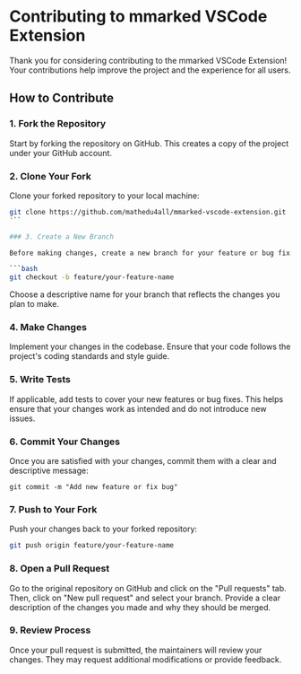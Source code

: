 # Contributing to mmarked VSCode Extension

Thank you for considering contributing to the mmarked VSCode Extension! Your contributions help improve the project and the experience for all users.

## How to Contribute

### 1. Fork the Repository

Start by forking the repository on GitHub. This creates a copy of the project under your GitHub account.

### 2. Clone Your Fork

Clone your forked repository to your local machine:

```bash
git clone https://github.com/mathedu4all/mmarked-vscode-extension.git
‵``

### 3. Create a New Branch

Before making changes, create a new branch for your feature or bug fix:

```bash
git checkout -b feature/your-feature-name
```
Choose a descriptive name for your branch that reflects the changes you plan to make.

### 4. Make Changes

Implement your changes in the codebase. Ensure that your code follows the project's coding standards and style guide.

### 5. Write Tests

If applicable, add tests to cover your new features or bug fixes. This helps ensure that your changes work as intended and do not introduce new issues.

### 6. Commit Your Changes
Once you are satisfied with your changes, commit them with a clear and descriptive message:

```
git commit -m "Add new feature or fix bug"
```

### 7. Push to Your Fork

Push your changes back to your forked repository:

```bash
git push origin feature/your-feature-name
```

### 8. Open a Pull Request
Go to the original repository on GitHub and click on the "Pull requests" tab. Then, click on "New pull request" and select your branch. Provide a clear description of the changes you made and why they should be merged.

### 9. Review Process
Once your pull request is submitted, the maintainers will review your changes. They may request additional modifications or provide feedback.
